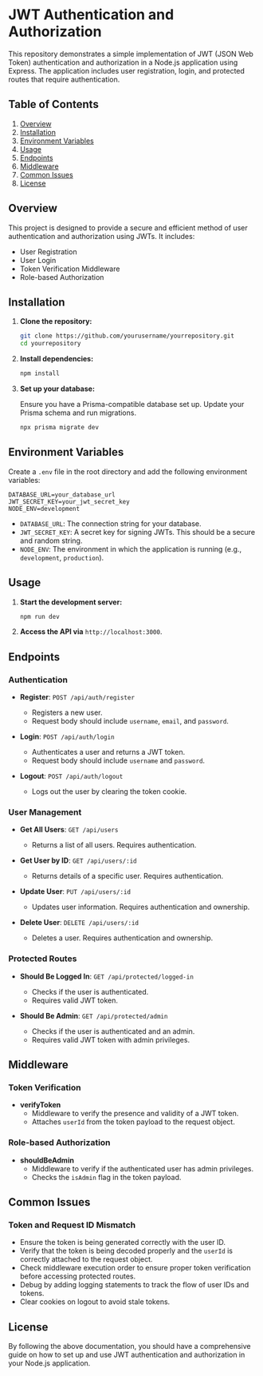 
# JWT Authentication and Authorization

This repository demonstrates a simple implementation of JWT (JSON Web Token) authentication and authorization in a Node.js application using Express. The application includes user registration, login, and protected routes that require authentication.

## Table of Contents

1. [Overview](#overview)
2. [Installation](#installation)
3. [Environment Variables](#environment-variables)
4. [Usage](#usage)
5. [Endpoints](#endpoints)
6. [Middleware](#middleware)
7. [Common Issues](#common-issues)
8. [License](#license)

## Overview

This project is designed to provide a secure and efficient method of user authentication and authorization using JWTs. It includes:

- User Registration
- User Login
- Token Verification Middleware
- Role-based Authorization

## Installation

1. **Clone the repository:**

   ```bash
   git clone https://github.com/yourusername/yourrepository.git
   cd yourrepository
   ```

2. **Install dependencies:**

   ```bash
   npm install
   ```

3. **Set up your database:**

   Ensure you have a Prisma-compatible database set up. Update your Prisma schema and run migrations.

   ```bash
   npx prisma migrate dev
   ```

## Environment Variables

Create a `.env` file in the root directory and add the following environment variables:

```env
DATABASE_URL=your_database_url
JWT_SECRET_KEY=your_jwt_secret_key
NODE_ENV=development
```

- `DATABASE_URL`: The connection string for your database.
- `JWT_SECRET_KEY`: A secret key for signing JWTs. This should be a secure and random string.
- `NODE_ENV`: The environment in which the application is running (e.g., `development`, `production`).

## Usage

1. **Start the development server:**

   ```bash
   npm run dev
   ```

2. **Access the API via** `http://localhost:3000`.

## Endpoints

### Authentication

- **Register**: `POST /api/auth/register`
  - Registers a new user.
  - Request body should include `username`, `email`, and `password`.

- **Login**: `POST /api/auth/login`
  - Authenticates a user and returns a JWT token.
  - Request body should include `username` and `password`.

- **Logout**: `POST /api/auth/logout`
  - Logs out the user by clearing the token cookie.

### User Management

- **Get All Users**: `GET /api/users`
  - Returns a list of all users. Requires authentication.

- **Get User by ID**: `GET /api/users/:id`
  - Returns details of a specific user. Requires authentication.

- **Update User**: `PUT /api/users/:id`
  - Updates user information. Requires authentication and ownership.

- **Delete User**: `DELETE /api/users/:id`
  - Deletes a user. Requires authentication and ownership.

### Protected Routes

- **Should Be Logged In**: `GET /api/protected/logged-in`
  - Checks if the user is authenticated.
  - Requires valid JWT token.

- **Should Be Admin**: `GET /api/protected/admin`
  - Checks if the user is authenticated and an admin.
  - Requires valid JWT token with admin privileges.

## Middleware

### Token Verification

- **verifyToken**
  - Middleware to verify the presence and validity of a JWT token.
  - Attaches `userId` from the token payload to the request object.

### Role-based Authorization

- **shouldBeAdmin**
  - Middleware to verify if the authenticated user has admin privileges.
  - Checks the `isAdmin` flag in the token payload.

## Common Issues

### Token and Request ID Mismatch

- Ensure the token is being generated correctly with the user ID.
- Verify that the token is being decoded properly and the `userId` is correctly attached to the request object.
- Check middleware execution order to ensure proper token verification before accessing protected routes.
- Debug by adding logging statements to track the flow of user IDs and tokens.
- Clear cookies on logout to avoid stale tokens.

## License


By following the above documentation, you should have a comprehensive guide on how to set up and use JWT authentication and authorization in your Node.js application.
